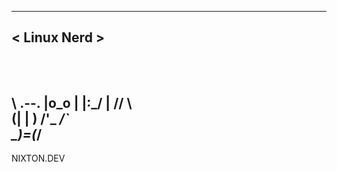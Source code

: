  _____________
< Linux Nerd >
 -------------
   \
    \
     \  .--.
       |o_o |
       |:_/ |
      //   \ \
     (|     | )
    /'\_   _/`\
    \___)=(___/
----------------
   NIXTON.DEV
